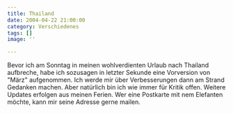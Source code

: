 ```yaml
---
title: Thailand
date: 2004-04-22 21:00:00
category: Verschiedenes
tags: []
image: ''

---
```


Bevor ich am Sonntag in meinen wohlverdienten Urlaub nach Thailand aufbreche, habe ich sozusagen in letzter Sekunde eine Vorversion von "März" aufgenommen. Ich werde mir über Verbesserungen dann am Strand Gedanken machen. Aber natürlich bin ich wie immer für Kritik offen. Weitere Updates erfolgen aus meinen Ferien. Wer eine Postkarte mit nem Elefanten möchte, kann mir seine Adresse gerne mailen.
